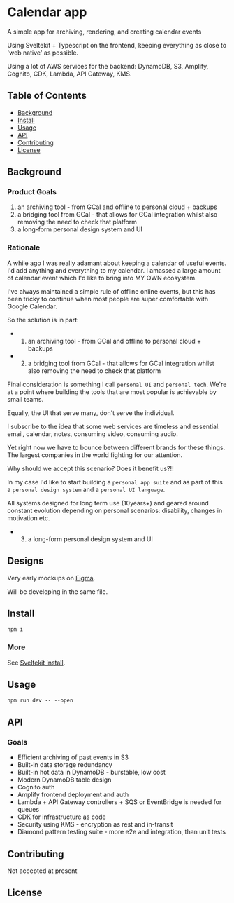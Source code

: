 # Calendar app

<!-- ![banner]() -->

<!-- ![badge]()
![badge]()
[![license](https://img.shields.io/github/license/:user/:repo.svg)](LICENSE) -->
<!-- [![standard-readme compliant](https://img.shields.io/badge/readme%20style-standard-brightgreen.svg?style=flat-square)](https://github.com/RichardLitt/standard-readme) -->

A simple app for archiving, rendering, and creating calendar events

Using Sveltekit + Typescript on the frontend, keeping everything as close to 'web native' as possible.

Using a lot of AWS services for the backend: DynamoDB, S3, Amplify, Cognito, CDK, Lambda, API Gateway, KMS.


## Table of Contents

<!-- - [Security](#security) -->
- [Background](#background)
- [Install](#install)
- [Usage](#usage)
- [API](#api)
- [Contributing](#contributing)
- [License](#license)

<!-- ## Security

### Any optional sections -->

## Background

### Product Goals

1. an archiving tool - from GCal and offline to personal cloud + backups
2. a bridging tool from GCal - that allows for GCal integration whilst also removing the need to check that platform
3. a long-form personal design system and UI

### Rationale

A while ago I was really adamant about keeping a calendar of useful events. I'd add anything and everything to my calendar. I amassed a large amount of calendar event which I'd like to bring into MY OWN ecosystem.

I've always maintained a simple rule of offline online events, but this has been tricky to continue when most people are super comfortable with Google Calendar.

So the solution is in part:
- 1. an archiving tool - from GCal and offline to personal cloud + backups
- 2. a bridging tool from GCal - that allows for GCal integration whilst also removing the need to check that platform

Final consideration is something I call `personal UI` and `personal tech`. We're at a point where building the tools that are most popular is achievable by small teams. 

Equally, the UI that serve many, don't serve the individual.

I subscribe to the idea that some web services are timeless and essential: email, calendar, notes, consuming video, consuming audio. 

Yet right now we have to bounce between different brands for these things. The largest companies in the world fighting for our attention.

Why should we accept this scenario? Does it benefit us?!!

In my case I'd like to start building a `personal app suite` and as part of this a `personal design system` and a `personal UI language`. 

All systems designed for long term use (10years+) and geared around constant evolution depending on personal scenarios: disability, changes in motivation etc.

- 3. a long-form personal design system and UI

## Designs

Very early mockups on [Figma](https://www.figma.com/file/mT9h5jF8tHC0E0nqmhLCUt/CalendarApp--100daysofcode-2023?node-id=0%3A1&t=nIs35pee5dN6Btig-1).

Will be developing in the same file.

## Install

```
npm i
```

### More

See [Sveltekit install](./docs/CREATE_SVELTE_README.md).

## Usage

```
npm run dev -- --open
```

<!-- Note: The `license` badge image link at the top of this file should be updated with the correct `:user` and `:repo`. -->

<!-- ### Any optional sections -->

## API

### Goals

- Efficient archiving of past events in S3
- Built-in data storage redundancy
- Built-in hot data in DynamoDB - burstable, low cost 
- Modern DynamoDB table design
- Cognito auth
- Amplify frontend deployment and auth
- Lambda + API Gateway controllers + SQS or EventBridge is needed for queues
- CDK for infrastructure as code
- Security using KMS - encryption as rest and in-transit
- Diamond pattern testing suite - more e2e and integration, than unit tests

<!-- ### Any optional sections -->

<!-- ## More optional sections -->

## Contributing

Not accepted at present

<!-- See [the contributing file](CONTRIBUTING.md)!

PRs accepted.

Small note: If editing the Readme, please conform to the [standard-readme](https://github.com/RichardLitt/standard-readme) specification. -->

<!-- ### Any optional sections -->

## License

<!-- [MIT © Richard McRichface.](../LICENSE) -->
